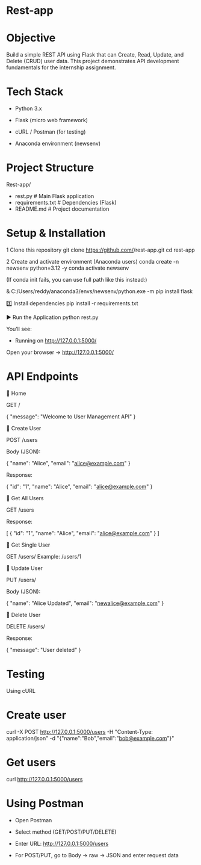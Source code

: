 # Rest-app
# Objective

Build a simple REST API using Flask that can Create, Read, Update, and Delete (CRUD) user data.
This project demonstrates API development fundamentals for the internship assignment.

# Tech Stack

- Python 3.x

- Flask (micro web framework)

- cURL / Postman (for testing)

- Anaconda environment (newsenv)

# Project Structure

Rest-app/
- rest.py              # Main Flask application
- requirements.txt     # Dependencies (Flask)
- README.md            # Project documentation

# Setup & Installation
1️ Clone this repository
git clone https://github.com/<your-username>/rest-app.git
cd rest-app

2️ Create and activate environment (Anaconda users)
conda create -n newsenv python=3.12 -y
conda activate newsenv


(If conda init fails, you can use full path like this instead:)

& C:/Users/reddy/anaconda3/envs/newsenv/python.exe -m pip install flask

3️⃣ Install dependencies
pip install -r requirements.txt

▶️ Run the Application
python rest.py


You’ll see:

 * Running on http://127.0.0.1:5000/


Open your browser → http://127.0.0.1:5000/

# API Endpoints
🔹 Home

GET /

{ "message": "Welcome to User Management API" }

🔹 Create User

POST /users

Body (JSON):

{
  "name": "Alice",
  "email": "alice@example.com"
}


Response:

{
  "id": "1",
  "name": "Alice",
  "email": "alice@example.com"
}

🔹 Get All Users

GET /users

Response:

[
  {
    "id": "1",
    "name": "Alice",
    "email": "alice@example.com"
  }
]

🔹 Get Single User

GET /users/<id>
Example: /users/1

🔹 Update User

PUT /users/<id>

Body (JSON):

{
  "name": "Alice Updated",
  "email": "newalice@example.com"
}

🔹 Delete User

DELETE /users/<id>

Response:

{ "message": "User deleted" }

# Testing
Using cURL
# Create user
curl -X POST http://127.0.0.1:5000/users -H "Content-Type: application/json" -d "{\"name\":\"Bob\",\"email\":\"bob@example.com\"}"

# Get users
curl http://127.0.0.1:5000/users

# Using Postman

- Open Postman

- Select method (GET/POST/PUT/DELETE)

- Enter URL: http://127.0.0.1:5000/users

- For POST/PUT, go to Body → raw → JSON and enter request data
